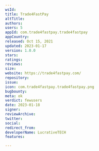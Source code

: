 ```yaml
---
wsId: 
title: Trade4FastPay
altTitle: 
authors: 
users: 5
appId: com.trade4fastpay.trade4fastpay
appCountry: 
released: Oct 15, 2021
updated: 2023-01-17
version: 1.0.0
stars: 
ratings: 
reviews: 
size: 
website: https://trade4fastpay.com/
repository: 
issue: 
icon: com.trade4fastpay.trade4fastpay.png
bugbounty: 
meta: ok
verdict: fewusers
date: 2023-01-18
signer: 
reviewArchive: 
twitter: 
social: 
redirect_from: 
developerName: LucrativeTECH
features: 

---
```


